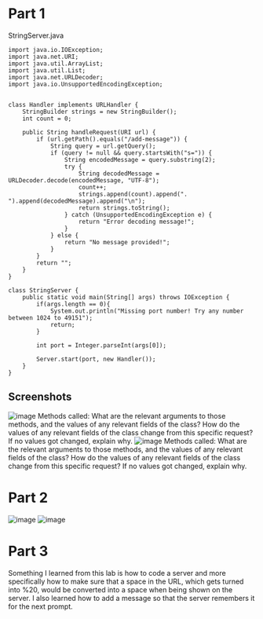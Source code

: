 # Part 1
StringServer.java
```
import java.io.IOException;
import java.net.URI;
import java.util.ArrayList;
import java.util.List;
import java.net.URLDecoder;
import java.io.UnsupportedEncodingException;


class Handler implements URLHandler {
    StringBuilder strings = new StringBuilder();
    int count = 0;

    public String handleRequest(URI url) {
        if (url.getPath().equals("/add-message")) {
            String query = url.getQuery();
            if (query != null && query.startsWith("s=")) {
                String encodedMessage = query.substring(2);
                try {
                    String decodedMessage = URLDecoder.decode(encodedMessage, "UTF-8");
                    count++;
                    strings.append(count).append(". ").append(decodedMessage).append("\n");
                    return strings.toString();
                } catch (UnsupportedEncodingException e) {
                    return "Error decoding message!";
                }
            } else {
                return "No message provided!";
            }
        }
        return "";
    }
}

class StringServer {
    public static void main(String[] args) throws IOException {
        if(args.length == 0){
            System.out.println("Missing port number! Try any number between 1024 to 49151");
            return;
        }

        int port = Integer.parseInt(args[0]);

        Server.start(port, new Handler());
    }
}
```
## Screenshots
![image](https://github.com/divine9223/cse15l-lab-reports/assets/147002921/64d6d50f-e567-4701-a9af-8300efdb38df)
Methods called:
What are the relevant arguments to those methods, and the values of any relevant fields of the class?
How do the values of any relevant fields of the class change from this specific request? If no values got changed, explain why.
![image](https://github.com/divine9223/cse15l-lab-reports/assets/147002921/9e97c3d3-028d-4eb6-87bf-792d23568c2d)
Methods called:
What are the relevant arguments to those methods, and the values of any relevant fields of the class?
How do the values of any relevant fields of the class change from this specific request? If no values got changed, explain why.


# Part 2
![image](https://github.com/divine9223/cse15l-lab-reports/assets/147002921/748d61e8-dca2-48ca-8cae-f953b7fb4d95)
![image](https://github.com/divine9223/cse15l-lab-reports/assets/147002921/6799b541-9273-4e13-a4f8-8cd56dd577cd)
# Part 3
Something I learned from this lab is how to code a server and more specifically how to make sure that a space in the URL, which gets turned into %20, would be converted into a space when being shown on the server. I also learned how to add a message so that the server remembers it for the next prompt.
